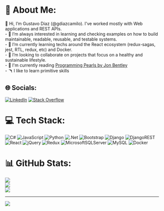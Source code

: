 # 💫 About Me:
👋 Hi, I’m Gustavo Diaz (@gdiazcamilo). I've worked mostly with Web applications and REST APIs.<br>- 👀 I’m always interested in learning and checking examples on how to build maintainable, readable, reusable, and testable systems.<br>- 🌱 I’m currently learning techs around the React ecosystem (redux-sagas, jest, RTL, redux, etc) and Docker.<br>- 💞️ I’m looking to collaborate on projects that focus on a healthy and sustainable lifestyle.<br>- 📖 I'm currently reading [Programming Pearls by Jon Bentley](https://www.amazon.com/Programming-Pearls-2nd-Jon-Bentley/dp/0201657880)<br>- 🪃 I like to learn primitive skills


## 🌐 Socials:
[![LinkedIn](https://img.shields.io/badge/LinkedIn-%230077B5.svg?logo=linkedin&logoColor=white)](https://www.linkedin.com/in/gdiazcamilo) [![Stack Overflow](https://img.shields.io/badge/-Stackoverflow-FE7A16?logo=stack-overflow&logoColor=white)](https://stackoverflow.com/users/985573) 

# 💻 Tech Stack:
![C#](https://img.shields.io/badge/c%23-%23239120.svg?style=for-the-badge&logo=c-sharp&logoColor=white) ![JavaScript](https://img.shields.io/badge/javascript-%23323330.svg?style=for-the-badge&logo=javascript&logoColor=%23F7DF1E) ![Python](https://img.shields.io/badge/python-3670A0?style=for-the-badge&logo=python&logoColor=ffdd54) ![.Net](https://img.shields.io/badge/.NET-5C2D91?style=for-the-badge&logo=.net&logoColor=white) ![Bootstrap](https://img.shields.io/badge/bootstrap-%23563D7C.svg?style=for-the-badge&logo=bootstrap&logoColor=white) ![Django](https://img.shields.io/badge/django-%23092E20.svg?style=for-the-badge&logo=django&logoColor=white) ![DjangoREST](https://img.shields.io/badge/DJANGO-REST-ff1709?style=for-the-badge&logo=django&logoColor=white&color=ff1709&labelColor=gray) ![React](https://img.shields.io/badge/react-%2320232a.svg?style=for-the-badge&logo=react&logoColor=%2361DAFB) ![jQuery](https://img.shields.io/badge/jquery-%230769AD.svg?style=for-the-badge&logo=jquery&logoColor=white) ![Redux](https://img.shields.io/badge/redux-%23593d88.svg?style=for-the-badge&logo=redux&logoColor=white) ![MicrosoftSQLServer](https://img.shields.io/badge/Microsoft%20SQL%20Sever-CC2927?style=for-the-badge&logo=microsoft%20sql%20server&logoColor=white) ![MySQL](https://img.shields.io/badge/mysql-%2300f.svg?style=for-the-badge&logo=mysql&logoColor=white) ![Docker](https://img.shields.io/badge/docker-%230db7ed.svg?style=for-the-badge&logo=docker&logoColor=white)
# 📊 GitHub Stats:
![](https://github-readme-stats.vercel.app/api?username=gdiazcamilo&theme=dark&hide_border=false&include_all_commits=false&count_private=false)<br/>
![](https://github-readme-streak-stats.herokuapp.com/?user=gdiazcamilo&theme=dark&hide_border=false)<br/>
![](https://github-readme-stats.vercel.app/api/top-langs/?username=gdiazcamilo&theme=dark&hide_border=false&include_all_commits=false&count_private=false&layout=compact)

---
[![](https://visitcount.itsvg.in/api?id=gdiazcamilo&icon=0&color=0)](https://visitcount.itsvg.in)

<!-- Proudly created with GPRM ( https://gprm.itsvg.in ) -->

